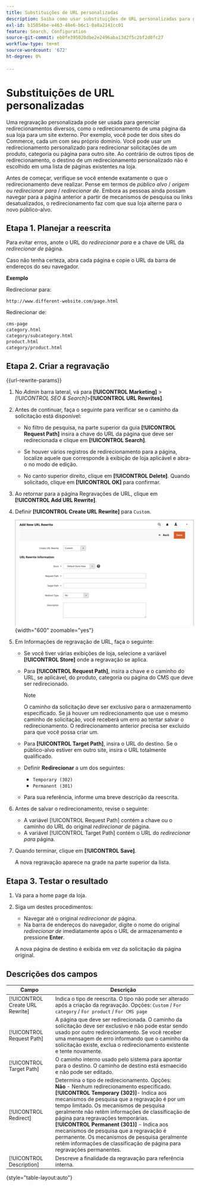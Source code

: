 ```yaml
---
title: Substituições de URL personalizadas
description: Saiba como usar substituições de URL personalizadas para gerenciar redirecionamentos diversos na loja do Commerce.
exl-id: b15054be-e463-48e6-b6c1-0a8a2141cc01
feature: Search, Configuration
source-git-commit: eb0fe395020dbe2e2496aba13d2f5c2bf2d0fc27
workflow-type: tm+mt
source-wordcount: '672'
ht-degree: 0%

---
```


# Substituições de URL personalizadas

Uma regravação personalizada pode ser usada para gerenciar redirecionamentos diversos, como o redirecionamento de uma página da sua loja para um site externo. Por exemplo, você pode ter dois sites do Commerce, cada um com seu próprio domínio. Você pode usar um redirecionamento personalizado para redirecionar solicitações de um produto, categoria ou página para outro site. Ao contrário de outros tipos de redirecionamento, o destino de um redirecionamento personalizado não é escolhido em uma lista de páginas existentes na loja.

Antes de começar, verifique se você entende exatamente o que o redirecionamento deve realizar. Pense em termos de _público alvo_ / _origem_ ou _redirecionar para_ / _redirecionar de_. Embora as pessoas ainda possam navegar para a página anterior a partir de mecanismos de pesquisa ou links desatualizados, o redirecionamento faz com que sua loja alterne para o novo público-alvo.

## Etapa 1. Planejar a reescrita

Para evitar erros, anote o URL do _redirecionar para_ e a chave de URL da _redirecionar de_ página.

Caso não tenha certeza, abra cada página e copie o URL da barra de endereços do seu navegador.

**Exemplo**

Redirecionar para:

    http://www.different-website.com/page.html

Redirecionar de:

    cms-page
    category.html
    category/subcategory.html
    product.html
    category/product.html

## Etapa 2. Criar a regravação

{{url-rewrite-params}}

1. No _Admin_ barra lateral, vá para **[!UICONTROL Marketing]** > _[!UICONTROL SEO & Search]_>**[!UICONTROL URL Rewrites]**.

1. Antes de continuar, faça o seguinte para verificar se o caminho da solicitação está disponível:

   - No filtro de pesquisa, na parte superior da guia **[!UICONTROL Request Path]** insira a chave do URL da página que deve ser redirecionada e clique em **[!UICONTROL Search]**.

   - Se houver vários registros de redirecionamento para a página, localize aquele que corresponde à exibição de loja aplicável e abra-o no modo de edição.

   - No canto superior direito, clique em **[!UICONTROL Delete]**. Quando solicitado, clique em **[!UICONTROL OK]** para confirmar.

1. Ao retornar para a página Regravações de URL, clique em **[!UICONTROL Add URL Rewrite]**.

1. Definir **[!UICONTROL Create URL Rewrite]** para `Custom`.

   ![Substituições de URL - personalizadas](./assets/url-rewrite-custom.png){width="600" zoomable="yes"}

1. Em Informações de regravação de URL, faça o seguinte:

   - Se você tiver várias exibições de loja, selecione a variável **[!UICONTROL Store]** onde a regravação se aplica.

   - Para **[!UICONTROL Request Path]**, insira a chave e o caminho do URL, se aplicável, do produto, categoria ou página do CMS que deve ser redirecionado.

     >[!NOTE]
     >
     >O caminho da solicitação deve ser exclusivo para o armazenamento especificado. Se já houver um redirecionamento que use o mesmo caminho de solicitação, você receberá um erro ao tentar salvar o redirecionamento. O redirecionamento anterior precisa ser excluído para que você possa criar um.

   - Para **[!UICONTROL Target Path]**, insira o URL do destino. Se o público-alvo estiver em outro site, insira o URL totalmente qualificado.

   - Definir **Redirecionar** a um dos seguintes:

      - `Temporary (302)`
      - `Permanent (301)`

   - Para sua referência, informe uma breve descrição da reescrita.

1. Antes de salvar o redirecionamento, revise o seguinte:

   - A variável [!UICONTROL Request Path] contém a chave ou o caminho do URL do original _redirecionar de_ página.
   - A variável [!UICONTROL Target Path] contém o URL do _redirecionar para_ página.

1. Quando terminar, clique em **[!UICONTROL Save]**.

   A nova regravação aparece na grade na parte superior da lista.

## Etapa 3. Testar o resultado

1. Vá para a home page da loja.

1. Siga um destes procedimentos:

   - Navegar até o original _redirecionar de_ página.
   - Na barra de endereços do navegador, digite o nome do original _redirecionar de_ imediatamente após o URL de armazenamento e pressione **Enter**.

   A nova página de destino é exibida em vez da solicitação da página original.

## Descrições dos campos

| Campo | Descrição |
|--- |--- |
| [!UICONTROL Create URL Rewrite] | Indica o tipo de reescrita. O tipo não pode ser alterado após a criação da regravação. Opções: `Custom` / `For category` / `For product` / `For CMS page` |
| [!UICONTROL Request Path] | A página que deve ser redirecionada. O caminho da solicitação deve ser exclusivo e não pode estar sendo usado por outro redirecionamento. Se você receber uma mensagem de erro informando que o caminho da solicitação existe, exclua o redirecionamento existente e tente novamente. |
| [!UICONTROL Target Path] | O caminho interno usado pelo sistema para apontar para o destino. O caminho de destino está esmaecido e não pode ser editado. |
| [!UICONTROL Redirect] | Determina o tipo de redirecionamento. Opções: <br/>**Não** - Nenhum redirecionamento especificado. <br/>**[!UICONTROL Temporary (302)]**- Indica aos mecanismos de pesquisa que a regravação é por um tempo limitado. Os mecanismos de pesquisa geralmente não retêm informações de classificação de página para regravações temporárias.<br/>**[!UICONTROL Permanent (301)]** - Indica aos mecanismos de pesquisa que a regravação é permanente. Os mecanismos de pesquisa geralmente retêm informações de classificação de página para regravações permanentes. |
| [!UICONTROL Description] | Descreve a finalidade da regravação para referência interna. |

{style="table-layout:auto"}
